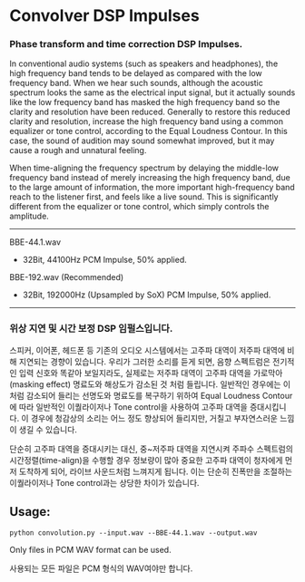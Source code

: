 # Convolver DSP Impulses
### Phase transform and  time correction DSP Impulses.
In conventional audio systems (such as speakers and headphones), the high frequency band tends to be delayed as compared with the low frequency band. When we hear such sounds, although the acoustic spectrum looks the same as the electrical input signal, but it actually sounds like the low frequency band has masked the high frequency band so the clarity and resolution have been reduced. Generally to restore this reduced clarity and resolution, increase the high frequency band using a common equalizer or tone control, according to the Equal Loudness Contour. In this case, the sound of audition may sound somewhat improved, but it may cause a rough and unnatural feeling.

When time-aligning the frequency spectrum by delaying the middle-low frequency band instead of merely increasing the high frequency band, due to the large amount of information, the more important high-frequency band reach to the listener first, and feels like a live sound. This is significantly different from the equalizer or tone control, which simply controls the amplitude.

---

BBE-44.1.wav
 - 32Bit, 44100Hz PCM Impulse, 50% applied.
 
BBE-192.wav (Recommended)
 - 32Bit, 192000Hz (Upsampled by SoX) PCM Impulse, 50% applied.
 
 ---
 
### 위상 지연 및 시간 보정 DSP 임펄스입니다.

스피커, 이어폰, 헤드폰 등 기존의 오디오 시스템에서는 고주파 대역이 저주파 대역에 비해 지연되는 경향이 있습니다. 우리가 그러한 소리를 듣게 되면, 음향 스펙트럼은 전기적인 입력 신호와 똑같아 보일지라도, 실제로는 저주파 대역이 고주파 대역을 가로막아(masking effect) 명료도와 해상도가 감소된 것 처럼 들립니다. 일반적인 경우에는 이처럼 감소되어 들리는 선명도와 명료도를 복구하기 위하여 Equal Loudness Contour에 따라 일반적인 이퀄라이저나 Tone control을 사용하여 고주파 대역을 증대시킵니다. 이 경우에 청감상의 소리는 어느 정도 향상되어 들리지만, 거칠고 부자연스러운 느낌이 생길 수 있습니다. 

단순히 고주파 대역을 증대시키는 대신, 중~저주파 대역을 지연시켜 주파수 스펙트럼의 시간정렬(time-align)을 수행할 경우 정보량이 많아 중요한 고주파 대역이 청자에게 먼저 도착하게 되어, 라이브 사운드처럼 느껴지게 됩니다. 이는 단순히 진폭만을 조절하는 이퀄라이저나 Tone control과는 상당한 차이가 있습니다. 


Usage:
---
`python convolution.py --input.wav --BBE-44.1.wav --output.wav`
 
 
Only files in PCM WAV format can be used.
 
사용되는 모든 파일은 PCM 형식의 WAV여야만 합니다. 
